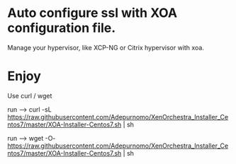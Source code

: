 # Auto configure ssl with XOA configuration file.
Manage your hypervisor, like XCP-NG or Citrix hypervisor with xoa.
# Enjoy

Use curl / wget

run --> curl -sL https://raw.githubusercontent.com/Adepurnomo/XenOrchestra_Installer_Centos7/master/XOA-Installer-Centos7.sh | sh


run --> wget -O- https://raw.githubusercontent.com/Adepurnomo/XenOrchestra_Installer_Centos7/master/XOA-Installer-Centos7.sh | sh
